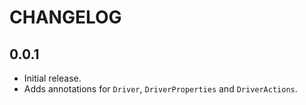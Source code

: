 # CHANGELOG

## 0.0.1

* Initial release.
* Adds annotations for `Driver`, `DriverProperties` and `DriverActions`.
